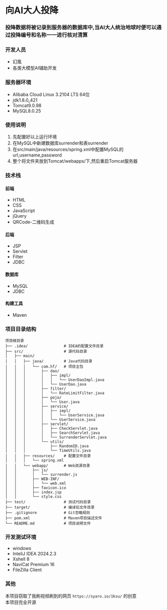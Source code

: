 # 向AI大人投降
### 投降数据将被记录到服务器的数据库中,当AI大人统治地球时便可以通过投降编号和名称一一进行核对清算
### 开发人员
- 幻風
- 各类大模型AI辅助开发
### 服务器环境
- Alibaba Cloud Linux 3.2104 LTS 64位
- jdk1.8.0_421
- Tomcat9.0.98
- MySQL8.0.25
### 使用说明
1. 先配置好以上运行环境
2. 在MySQL中新建数据库surrender和表surrender
3. 在src/main/java/resources/spring.xml中配置MySQL的url,username,password
4. 整个将文件夹放到Tomcat/webapps/下,然后重启Tomcat服务器
### 技术栈
#### 前端
- HTML
- CSS
- JavaScript
- jQuery
- QRCode-二维码生成
#### 后端
- JSP
- Servlet
- Filter
- JDBC
#### 数据库
- MySQL
- JDBC
#### 构建工具
- Maven

### 项目目录结构
```plaintext
项目根目录
├── .idea/                # IDEA的配置文件目录
├── src/                  # 源代码目录
│   ├── main/
│   │   ├── java/         # Java代码目录
│   │   │   └── com.hf/   # 项目主包
│   │   │       ├── dao/
│   │   │       │   ├── impl/
│   │   │       │   │   └── UserDaoImpl.java
│   │   │       │   └── UserDao.java
│   │   │       ├── filter/
│   │   │       │   └── RateLimitFilter.java
│   │   │       ├── pojo/
│   │   │       │   └── User.java
│   │   │       ├── service/
│   │   │       │   ├── impl/
│   │   │       │   │   └── UserService.java
│   │   │       │   └── UserService.java
│   │   │       ├── servlet/
│   │   │       │   ├── CheckServlet.java
│   │   │       │   ├── SearchServlet.java
│   │   │       │   └── SurrenderServlet.java
│   │   │       └── utils/
│   │   │           ├── RandomID.java
│   │   │           └── TimeUtils.java
│   │   ├── resources/    # 配置文件目录
│   │   │   └── spring.xml
│   │   └── webapp/       # Web资源目录
│   │       ├── js/
│   │       │   └── surrender.js
│   │       ├── WEB-INF/
│   │       │   └── web.xml
│   │       ├── favicon.ico
│   │       ├── index.jsp
│   │       └── style.css
├── test/                 # 测试代码目录
├── target/               # 编译后文件目录
├── .gitignore            # Git忽略规则
├── pom.xml               # Maven项目描述文件
└── README.md             # 项目说明文件
```
### 开发测试环境
- windows
- InteliJ IDEA 2024.2.3
- Xshell 8
- NaviCat Premium 16
- FileZilla Client

### 其他
本项目窃取了我刷视频刷到的网页 ```https://syaro.io/1ksu/``` 的创意  
本项目完全开源